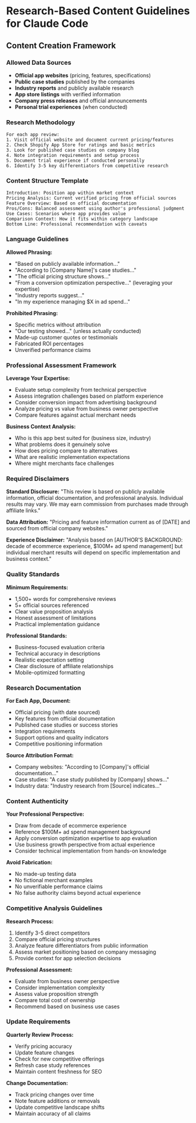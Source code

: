 # Research-Based Content Guidelines for Claude Code

## Content Creation Framework

### Allowed Data Sources
- **Official app websites** (pricing, features, specifications)
- **Public case studies** published by the companies
- **Industry reports** and publicly available research
- **App store listings** with verified information
- **Company press releases** and official announcements
- **Personal trial experiences** (when conducted)

### Research Methodology
```
For each app review:
1. Visit official website and document current pricing/features
2. Check Shopify App Store for ratings and basic metrics  
3. Look for published case studies on company blog
4. Note integration requirements and setup process
5. Document trial experience if conducted personally
6. Identify 3-5 key differentiators from competitive research
```

### Content Structure Template
```
Introduction: Position app within market context
Pricing Analysis: Current verified pricing from official sources
Feature Overview: Based on official documentation
Pros/Cons: Balanced assessment using author's professional judgment
Use Cases: Scenarios where app provides value
Comparison Context: How it fits within category landscape
Bottom Line: Professional recommendation with caveats
```

### Language Guidelines

**Allowed Phrasing:**
- "Based on publicly available information..."
- "According to [Company Name]'s case studies..."
- "The official pricing structure shows..."
- "From a conversion optimization perspective..." (leveraging your expertise)
- "Industry reports suggest..."
- "In my experience managing $X in ad spend..."

**Prohibited Phrasing:**
- Specific metrics without attribution
- "Our testing showed..." (unless actually conducted)
- Made-up customer quotes or testimonials
- Fabricated ROI percentages
- Unverified performance claims

### Professional Assessment Framework

**Leverage Your Expertise:**
- Evaluate setup complexity from technical perspective
- Assess integration challenges based on platform experience
- Consider conversion impact from advertising background
- Analyze pricing vs value from business owner perspective
- Compare features against actual merchant needs

**Business Context Analysis:**
- Who is this app best suited for (business size, industry)
- What problems does it genuinely solve
- How does pricing compare to alternatives
- What are realistic implementation expectations
- Where might merchants face challenges

### Required Disclaimers

**Standard Disclosure:**
"This review is based on publicly available information, official documentation, and professional analysis. Individual results may vary. We may earn commission from purchases made through affiliate links."

**Data Attribution:**
"Pricing and feature information current as of [DATE] and sourced from official company websites."

**Experience Disclaimer:**
"Analysis based on [AUTHOR'S BACKGROUND: decade of ecommerce experience, $100M+ ad spend management] but individual merchant results will depend on specific implementation and business context."

### Quality Standards

**Minimum Requirements:**
- 1,500+ words for comprehensive reviews
- 5+ official sources referenced
- Clear value proposition analysis
- Honest assessment of limitations
- Practical implementation guidance

**Professional Standards:**
- Business-focused evaluation criteria
- Technical accuracy in descriptions
- Realistic expectation setting
- Clear disclosure of affiliate relationships
- Mobile-optimized formatting

### Research Documentation

**For Each App, Document:**
- Official pricing (with date sourced)
- Key features from official documentation
- Published case studies or success stories
- Integration requirements
- Support options and quality indicators
- Competitive positioning information

**Source Attribution Format:**
- Company websites: "According to [Company]'s official documentation..."
- Case studies: "A case study published by [Company] shows..."
- Industry data: "Industry research from [Source] indicates..."

### Content Authenticity

**Your Professional Perspective:**
- Draw from decade of ecommerce experience
- Reference $100M+ ad spend management background
- Apply conversion optimization expertise to app evaluation
- Use business growth perspective from actual experience
- Consider technical implementation from hands-on knowledge

**Avoid Fabrication:**
- No made-up testing data
- No fictional merchant examples
- No unverifiable performance claims
- No false authority claims beyond actual experience

### Competitive Analysis Guidelines

**Research Process:**
1. Identify 3-5 direct competitors
2. Compare official pricing structures
3. Analyze feature differentiators from public information
4. Assess market positioning based on company messaging
5. Provide context for app selection decisions

**Professional Assessment:**
- Evaluate from business owner perspective
- Consider implementation complexity
- Assess value proposition strength
- Compare total cost of ownership
- Recommend based on business use cases

### Update Requirements

**Quarterly Review Process:**
- Verify pricing accuracy
- Update feature changes
- Check for new competitive offerings
- Refresh case study references
- Maintain content freshness for SEO

**Change Documentation:**
- Track pricing changes over time
- Note feature additions or removals
- Update competitive landscape shifts
- Maintain accuracy of all claims
